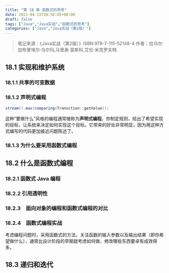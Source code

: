 ```yaml
---
title: "第 18 章 函数式的思考"
date: 2021-04-15T20:50:05+08:00
draft: false
tags: ["Java","Java实战","函数式的思考"]
categories: ["Java","Java实战（第2版）"]
---
```


> 笔记来源：《Java实战（第2版）》ISBN:978-7-115-52148-4 作者：拉乌尔·加布里埃尔·乌尔玛,马里奥·富斯科,艾伦·米克罗夫特. 

## 18.1 实现和维护系统

### 18.1.1 共享的可变数据

### 18.1.2 声明式编程

```java
stream().max(comparing(Transction::getValue));
```

这种“要做什么”风格的编程通常被称为**声明式编程**。你制定规则，给出了希望实现的目标，让系统来决定如何实现这个目标。它带来的好处非常明显，因为用这种方式编写的代码更加接近问题陈述了。

### 18.1.3 为什么要采用函数式编程

## 18.2 什么是函数式编程

### 18.2.1 函数式 Java 编程

### 18.2.2 引用透明性

### 18.2.3　面向对象的编程和函数式编程的对比

### 18.2.4　函数式编程实战
考虑编程问题时，采用函数式的方法，关注函数的输入参数以及输出结果（即你希望做什么），通常比设计阶段的早期就考虑如何做、修改哪些东西要卓有成效得多。

## 18.3 递归和迭代
